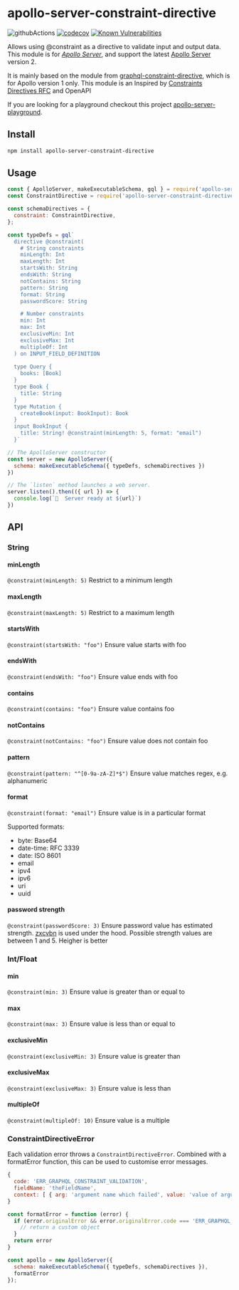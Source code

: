# apollo-server-constraint-directive

![githubActions](https://github.com/alexanderVu/apollo-server-constraint-directive/workflows/ci/badge.svg)
[![codecov](https://codecov.io/gh/alexanderVu/apollo-server-constraint-directive/branch/master/graph/badge.svg)](https://codecov.io/gh/alexanderVu/apollo-server-constraint-directive)
[![Known Vulnerabilities](https://snyk.io/test/github/alexanderVu/apollo-server-constraint-directive/badge.svg?targetFile=package.json)](https://snyk.io/test/github/alexanderVu/apollo-server-constraint-directive?targetFile=package.json)

Allows using @constraint as a directive to validate input and output data. This module is for [*Apollo Server*](https://www.apollographql.com/docs/apollo-server/getting-started/), and support the latest [Apollo Server](https://www.apollographql.com/) version 2.

It is mainly based on the module from [graphql-constraint-directive](https://github.com/confuser/graphql-constraint-directive), which is for Apollo version 1 only.
This module is an Inspired by [Constraints Directives RFC](https://github.com/APIs-guru/graphql-constraints-spec) and OpenAPI

If you are looking for a playground checkout this project [apollo-server-playground](https://github.com/alexanderVu/apollo-server-playground).

## Install

```bash
npm install apollo-server-constraint-directive
```

## Usage

```js
const { ApolloServer, makeExecutableSchema, gql } = require('apollo-server')
const ConstraintDirective = require('apollo-server-constraint-directive')

const schemaDirectives = {
  constraint: ConstraintDirective,
};

const typeDefs = gql`
  directive @constraint(
    # String constraints
    minLength: Int
    maxLength: Int
    startsWith: String
    endsWith: String
    notContains: String
    pattern: String
    format: String
    passwordScore: String

    # Number constraints
    min: Int
    max: Int
    exclusiveMin: Int
    exclusiveMax: Int
    multipleOf: Int
  ) on INPUT_FIELD_DEFINITION
  
  type Query {
    books: [Book]
  }
  type Book {
    title: String
  }
  type Mutation {
    createBook(input: BookInput): Book
  }
  input BookInput {
    title: String! @constraint(minLength: 5, format: "email")
  }`

// The ApolloServer constructor
const server = new ApolloServer({
  schema: makeExecutableSchema({ typeDefs, schemaDirectives })
})

// The `listen` method launches a web server.
server.listen().then(({ url }) => {
  console.log(`🚀  Server ready at ${url}`)
})
```

## API

### String

#### minLength

```@constraint(minLength: 5)```
Restrict to a minimum length

#### maxLength

```@constraint(maxLength: 5)```
Restrict to a maximum length

#### startsWith

```@constraint(startsWith: "foo")```
Ensure value starts with foo

#### endsWith

```@constraint(endsWith: "foo")```
Ensure value ends with foo

#### contains

```@constraint(contains: "foo")```
Ensure value contains foo

#### notContains

```@constraint(notContains: "foo")```
Ensure value does not contain foo

#### pattern

```@constraint(pattern: "^[0-9a-zA-Z]*$")```
Ensure value matches regex, e.g. alphanumeric

#### format

```@constraint(format: "email")```
Ensure value is in a particular format

Supported formats:

- byte: Base64
- date-time: RFC 3339
- date: ISO 8601
- email
- ipv4
- ipv6
- uri
- uuid

#### password strength

```@constraint(passwordScore: 3)```
Ensure password value has estimated strength. [zxcvbn](https://github.com/dropbox/zxcvbn) is used under the hood. Possible strength values are between 1 and 5. Heigher is better

### Int/Float

#### min

```@constraint(min: 3)```
Ensure value is greater than or equal to

#### max

```@constraint(max: 3)```
Ensure value is less than or equal to

#### exclusiveMin

```@constraint(exclusiveMin: 3)```
Ensure value is greater than

#### exclusiveMax

```@constraint(exclusiveMax: 3)```
Ensure value is less than

#### multipleOf

```@constraint(multipleOf: 10)```
Ensure value is a multiple

### ConstraintDirectiveError

Each validation error throws a `ConstraintDirectiveError`. Combined with a formatError function, this can be used to customise error messages.

```js
{
  code: 'ERR_GRAPHQL_CONSTRAINT_VALIDATION',
  fieldName: 'theFieldName',
  context: [ { arg: 'argument name which failed', value: 'value of argument' } ]
}
```

```js
const formatError = function (error) {
  if (error.originalError && error.originalError.code === 'ERR_GRAPHQL_CONSTRAINT_VALIDATION') {
    // return a custom object
  }
  return error
}

const apollo = new ApolloServer({
  schema: makeExecutableSchema({ typeDefs, schemaDirectives }),
  formatError
});

```
